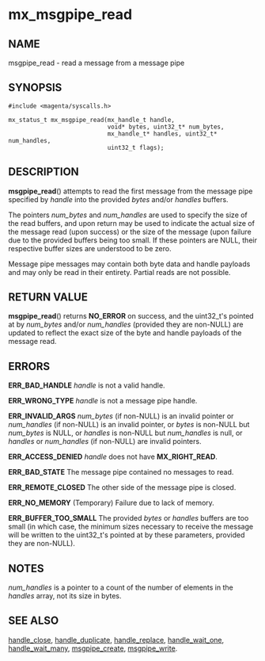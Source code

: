 # mx_msgpipe_read

## NAME

msgpipe_read - read a message from a message pipe

## SYNOPSIS

```
#include <magenta/syscalls.h>

mx_status_t mx_msgpipe_read(mx_handle_t handle,
                            void* bytes, uint32_t* num_bytes,
                            mx_handle_t* handles, uint32_t* num_handles,
                            uint32_t flags);
```

## DESCRIPTION

**msgpipe_read**() attempts to read the first message from the message
pipe specified by *handle* into the provided *bytes* and/or *handles*
buffers.

The pointers *num_bytes* and *num_handles* are used to specify the
size of the read buffers, and upon return may be used to indicate the
actual size of the message read (upon success) or the size of the
message (upon failure due to the provided buffers being too small.
If these pointers are NULL, their respective buffer sizes are understood
to be zero.

Message pipe messages may contain both byte data and handle payloads
and may only be read in their entirety.  Partial reads are not possible.

## RETURN VALUE

**msgpipe_read**() returns **NO_ERROR** on success, and the uint32_t's
pointed at by *num_bytes* and/or *num_handles* (provided they are
non-NULL) are updated to reflect the exact size of the byte and handle
payloads of the message read.

## ERRORS

**ERR_BAD_HANDLE**  *handle* is not a valid handle.

**ERR_WRONG_TYPE**  *handle* is not a message pipe handle.

**ERR_INVALID_ARGS**  *num_bytes* (if non-NULL) is an invalid pointer
or *num_handles* (if non-NULL) is an invalid pointer, or *bytes* is
non-NULL but *num_bytes* is NULL, or *handles* is non-NULL but
*num_handles* is null, or *handles* or *num_handles* (if non-NULL) are
invalid pointers.

**ERR_ACCESS_DENIED**  *handle* does not have **MX_RIGHT_READ**.

**ERR_BAD_STATE**  The message pipe contained no messages to read.

**ERR_REMOTE_CLOSED**  The other side of the message pipe is closed.

**ERR_NO_MEMORY**  (Temporary) Failure due to lack of memory.

**ERR_BUFFER_TOO_SMALL**  The provided *bytes* or *handles* buffers
are too small (in which case, the minimum sizes necessary to receive
the message will be written to the uint32_t's pointed at by these
parameters, provided they are non-NULL).

## NOTES

*num_handles* is a pointer to a count of the number of elements in
the *handles* array, not its size in bytes.

## SEE ALSO

[handle_close](handle_close.md),
[handle_duplicate](handle_duplicate.md),
[handle_replace](handle_replace.md),
[handle_wait_one](handle_wait_one),
[handle_wait_many](handle_wait_many.md),
[msgpipe_create](msgpipe_create.md),
[msgpipe_write](msgpipe_write.md).
